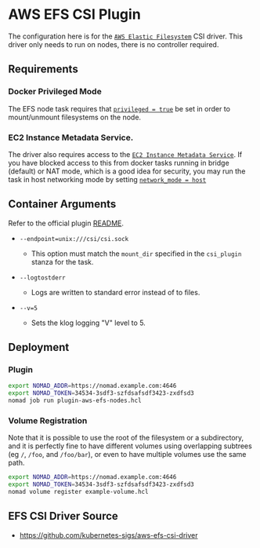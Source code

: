 # AWS EFS CSI Plugin

The configuration here is for the [`AWS Elastic Filesystem`](https://aws.amazon.com/efs/) CSI driver. This driver only needs to run on nodes, there is no controller required.

## Requirements

### Docker Privileged Mode

The EFS node task requires that [`privileged = true`](https://www.nomadproject.io/docs/drivers/docker#privileged) be set in order to mount/unmount filesystems on the node.

### EC2 Instance Metadata Service.

The driver also requires access to the [`EC2 Instance Metadata Service`](https://docs.aws.amazon.com/AWSEC2/latest/UserGuide/ec2-instance-metadata.html).
If you have blocked access to this from docker tasks running in bridge (default) or NAT mode, which is a good idea for security, you may run the task in host networking mode by setting [`network_mode = host`](https://www.nomadproject.io/docs/drivers/docker#network_mode)

## Container Arguments
 
Refer to the official plugin [README](https://github.com/kubernetes-sigs/aws-efs-csi-driver/blob/master/docs/README.md).
 
- `--endpoint=unix:///csi/csi.sock`

  - This option must match the `mount_dir` specified in the `csi_plugin` stanza for the task.

- `--logtostderr`

  - Logs are written to standard error instead of to files.

- `--v=5`

  - Sets the klog logging "V" level to 5.

## Deployment

### Plugin

```bash
export NOMAD_ADDR=https://nomad.example.com:4646
export NOMAD_TOKEN=34534-3sdf3-szfdsafsdf3423-zxdfsd3
nomad job run plugin-aws-efs-nodes.hcl
```

### Volume Registration

Note that it is possible to use the root of the filesystem or a subdirectory, and it is perfectly fine to have different volumes using overlapping subtrees (eg `/`, `/foo`, and `/foo/bar`), or even to have multiple volumes use the same path.

```bash
export NOMAD_ADDR=https://nomad.example.com:4646
export NOMAD_TOKEN=34534-3sdf3-szfdsafsdf3423-zxdfsd3
nomad volume register example-volume.hcl
```

## EFS CSI Driver Source

- https://github.com/kubernetes-sigs/aws-efs-csi-driver
